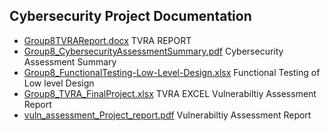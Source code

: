 ## Cybersecurity Project Documentation

- [Group8TVRAReport.docx](Cybersecurity%20Project/Group8TVRAReport.docx) TVRA REPORT
- [Group8_CybersecurityAssessmentSummary.pdf](Cybersecurity%20Project/Group8_CybersecurityAssessmentSummary.pdf)  Cybersecurity Assessment Summary
- [Group8_FunctionalTesting-Low-Level-Design.xlsx](Cybersecurity%20Project/Group8_FunctionalTesting-Low-Level-Design.xlsx) Functional Testing of Low level Design
- [Group8_TVRA_FinalProject.xlsx](Cybersecurity%20Project/Group8_TVRA_FinalProject.xlsx) TVRA EXCEL
  Vulnerabiltiy Assessment Report
- [vuln_assessment_Project_report.pdf](Cybersecurity%20Project/vuln_assessment_Project_report.pdf)   Vulnerabiltiy Assessment Report
